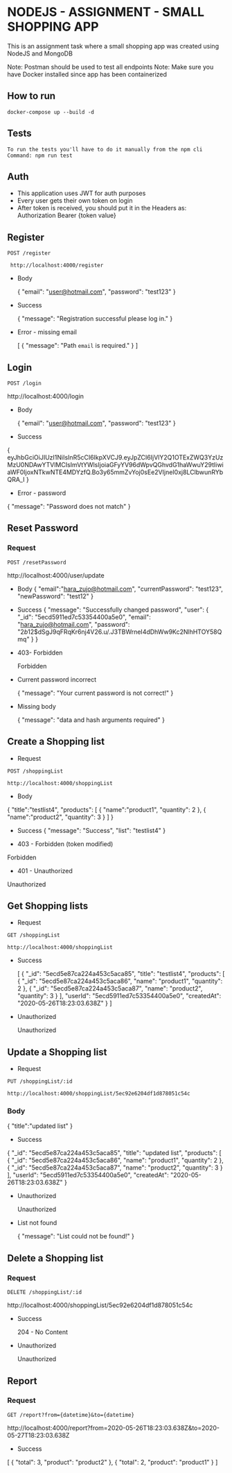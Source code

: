 # NODEJS - ASSIGNMENT - SMALL SHOPPING APP

This is an assignment task where a small shopping app was created using NodeJS and MongoDB

Note: Postman should be used to test all endpoints
Note: Make sure you have Docker installed since app has been containerized

## How to run

    docker-compose up --build -d

## Tests

    To run the tests you'll have to do it manually from the npm cli 
    Command: npm run test

## Auth

- This application uses JWT for auth purposes
- Every user gets their own token on login
- After token is received, you should put it in the Headers as: Authorization Bearer {token value}

## Register

`POST /register`

     http://localhost:4000/register

- Body

    {
        "email": "user@hotmail.com",
        "password": "test123"
    }

- Success

    {
        "message": "Registration successful please log in."
    }

- Error - missing email 

  [
    {
        "message": "Path `email` is required."
    }
  ]


## Login

`POST /login`

   http://localhost:4000/login

- Body

    {
        "email": "user@hotmail.com",
        "password": "test123"
    }

- Success

{
    eyJhbGciOiJIUzI1NiIsInR5cCI6IkpXVCJ9.eyJpZCI6IjVlY2Q1OTExZWQ3YzUzMzU0NDAwYTVlMCIsImVtYWlsIjoiaGFyYV96dWpvQGhvdG1haWwuY29tIiwiaWF0IjoxNTkwNTE4MDYzfQ.Bo3y65mmZvYoj0sEe2VIjneI0xj8LClbwunRYbQRA_I
}

- Error - password

{
    "message": "Password does not match"
}


## Reset Password

### Request

`POST /resetPassword`

   http://localhost:4000/user/update

- Body
{
	"email":"hara_zujo@hotmail.com",
	"currentPassword": "test123",
	"newPassword": "test12"
}
- Success
{
    "message": "Successfully changed password",
    "user": {
        "_id": "5ecd5911ed7c53354400a5e0",
        "email": "hara_zujo@hotmail.com",
        "password": "$2b$12$dSgJ9qFRqKr6nj4V26.u/.J3TBWrneI4dDhWw9Kc2NlhHTOY58Qmq"
    }
}

- 403- Forbidden

   Forbidden

- Current password incorrect

  {
    "message": "Your current password is not correct!"
  }

- Missing body

  {
    "message": "data and hash arguments required"
  }


## Create a Shopping list

- Request

`POST /shoppingList`

    http://localhost:4000/shoppingList

- Body

{
	"title":"testlist4",
	"products": [
		{
            "name":"product1",
			"quantity": 2
		},
		{
		"name":"product2",
		"quantity": 3
		}
	]
}

- Success
{
    "message": "Success",
    "list": "testlist4"
}

- 403 - Forbidden (token modified)

 Forbidden

 - 401 - Unauthorized
 
 Unauthorized



## Get Shopping lists

- Request

`GET /shoppingList`

    http://localhost:4000/shoppingList

- Success

    [
        {
            "_id": "5ecd5e87ca224a453c5aca85",
            "title": "testlist4",
            "products": [
                {
                    "_id": "5ecd5e87ca224a453c5aca86",
                    "name": "product1",
                    "quantity": 2
                },
                {
                    "_id": "5ecd5e87ca224a453c5aca87",
                    "name": "product2",
                    "quantity": 3
                }
            ],
            "userId": "5ecd5911ed7c53354400a5e0",
            "createdAt": "2020-05-26T18:23:03.638Z"
        }
    ]
- Unauthorized

  Unauthorized

## Update a Shopping list

- Request

`PUT /shoppingList/:id`

    http://localhost:4000/shoppingList/5ec92e6204df1d878051c54c

### Body

 {
   "title":"updated list"
 }

- Success

 {
    "_id": "5ecd5e87ca224a453c5aca85",
    "title": "updated list",
    "products": [
        {
            "_id": "5ecd5e87ca224a453c5aca86",
            "name": "product1",
            "quantity": 2
        },
        {
            "_id": "5ecd5e87ca224a453c5aca87",
            "name": "product2",
            "quantity": 3
        }
    ],
    "userId": "5ecd5911ed7c53354400a5e0",
    "createdAt": "2020-05-26T18:23:03.638Z"
}

- Unauthorized

   Unauthorized 

- List not found

  {
    "message": "List could not be found!"
  }



## Delete a Shopping list

### Request

`DELETE /shoppingList/:id`

   http://localhost:4000/shoppingList/5ec92e6204df1d878051c54c


- Success

    204 - No Content

- Unauthorized
 
    Unauthorized


## Report

### Request

`GET /report?from={datetime}&to={datetime}`

   http://localhost:4000/report?from=2020-05-26T18:23:03.638Z&to=2020-05-27T18:23:03.638Z

- Success

[
    {
        "total": 3,
        "product": "product2"
    },
    {
        "total": 2,
        "product": "product1"
    }
]
